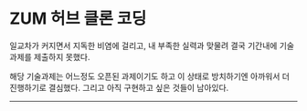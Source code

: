 # ZUM 허브 클론 코딩

일교차가 커지면서 지독한 비염에 걸리고, 내 부족한 실력과 맞물려 결국 기간내에 기술과제를 제출하지 못했다.

해당 기술과제는 어느정도 오픈된 과제이기도 하고 이 상태로 방치하기엔 아까워서 더 진행하기로 결심했다. 그리고 아직 구현하고 싶은 것들이 남아있다.

---
